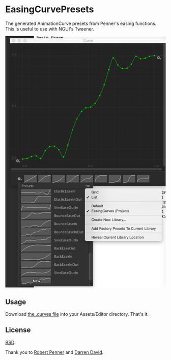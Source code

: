 EasingCurvePresets
==================

The generated AnimationCurve presets from Penner's easing functions. This is useful to use with NGUI's Tweener.

![Screenshot](ss.png)

Usage
-----

Download [the .curves file](https://raw.githubusercontent.com/nobutaka/EasingCurvePresets/master/Assets/Editor/EasingCurves.curves) into your Assets/Editor directory. That's it.

License
-------

[BSD](http://opensource.org/licenses/bsd-license.php).

Thank you to [Robert Penner](http://robertpenner.com/easing/) and [Darren David](http://wpf-animation.googlecode.com/svn/trunk/src/WPF/Animation/PennerDoubleAnimation.cs).
